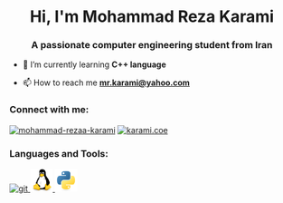 <h1 align="center">Hi, I'm Mohammad Reza Karami</h1>
<h3 align="center">A passionate computer engineering student from Iran</h3>

- 🌱 I’m currently learning **C++ language**

- 📫 How to reach me **mr.karami@yahoo.com**

<h3 align="left">Connect with me:</h3>
<p align="left">
<a href="https://linkedin.com/in/mohammad-rezaa-karami" target="blank"><img align="center" src="https://raw.githubusercontent.com/rahuldkjain/github-profile-readme-generator/master/src/images/icons/Social/linked-in-alt.svg" alt="mohammad-rezaa-karami" height="30" width="40" /></a>
<a href="https://instagram.com/karami.coe" target="blank"><img align="center" src="https://raw.githubusercontent.com/rahuldkjain/github-profile-readme-generator/master/src/images/icons/Social/instagram.svg" alt="karami.coe" height="30" width="40" /></a>
</p>

<h3 align="left">Languages and Tools:</h3>
<p align="left"> <a href="https://git-scm.com/" target="_blank" rel="noreferrer"> <img src="https://www.vectorlogo.zone/logos/git-scm/git-scm-icon.svg" alt="git" width="40" height="40"/> </a> <a href="https://www.linux.org/" target="_blank" rel="noreferrer"> <img src="https://raw.githubusercontent.com/devicons/devicon/master/icons/linux/linux-original.svg" alt="linux" width="40" height="40"/> </a> <a href="https://www.python.org" target="_blank" rel="noreferrer"> <img src="https://raw.githubusercontent.com/devicons/devicon/master/icons/python/python-original.svg" alt="python" width="40" height="40"/> </a> </p>
